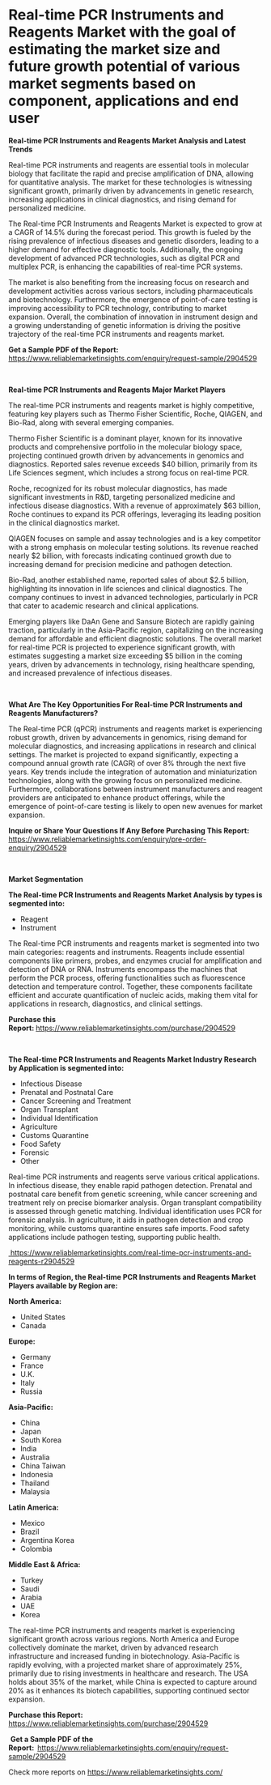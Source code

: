 <p><h1>Real-time PCR Instruments and Reagents Market with the goal of estimating the market size and future growth potential of various market segments based on component, applications and end user</h1></p><p><strong>Real-time PCR Instruments and Reagents Market Analysis and Latest Trends</strong></p>
<p><p>Real-time PCR instruments and reagents are essential tools in molecular biology that facilitate the rapid and precise amplification of DNA, allowing for quantitative analysis. The market for these technologies is witnessing significant growth, primarily driven by advancements in genetic research, increasing applications in clinical diagnostics, and rising demand for personalized medicine. </p><p>The Real-time PCR Instruments and Reagents Market is expected to grow at a CAGR of 14.5% during the forecast period. This growth is fueled by the rising prevalence of infectious diseases and genetic disorders, leading to a higher demand for effective diagnostic tools. Additionally, the ongoing development of advanced PCR technologies, such as digital PCR and multiplex PCR, is enhancing the capabilities of real-time PCR systems.</p><p>The market is also benefiting from the increasing focus on research and development activities across various sectors, including pharmaceuticals and biotechnology. Furthermore, the emergence of point-of-care testing is improving accessibility to PCR technology, contributing to market expansion. Overall, the combination of innovation in instrument design and a growing understanding of genetic information is driving the positive trajectory of the real-time PCR instruments and reagents market.</p></p>
<p><strong>Get a Sample PDF of the Report:&nbsp;</strong> <a href="https://www.reliablemarketinsights.com/enquiry/request-sample/2904529?utm_campaign=3011&utm_medium=2&utm_source=Github&utm_content=ia&utm_term=12032025&utm_id=real-time-pcr-instruments-and-reagents">https://www.reliablemarketinsights.com/enquiry/request-sample/2904529</a></p>
<p>&nbsp;</p>
<p><strong>Real-time PCR Instruments and Reagents Major Market Players</strong></p>
<p><p>The real-time PCR instruments and reagents market is highly competitive, featuring key players such as Thermo Fisher Scientific, Roche, QIAGEN, and Bio-Rad, along with several emerging companies. </p><p>Thermo Fisher Scientific is a dominant player, known for its innovative products and comprehensive portfolio in the molecular biology space, projecting continued growth driven by advancements in genomics and diagnostics. Reported sales revenue exceeds $40 billion, primarily from its Life Sciences segment, which includes a strong focus on real-time PCR.</p><p>Roche, recognized for its robust molecular diagnostics, has made significant investments in R&D, targeting personalized medicine and infectious disease diagnostics. With a revenue of approximately $63 billion, Roche continues to expand its PCR offerings, leveraging its leading position in the clinical diagnostics market.</p><p>QIAGEN focuses on sample and assay technologies and is a key competitor with a strong emphasis on molecular testing solutions. Its revenue reached nearly $2 billion, with forecasts indicating continued growth due to increasing demand for precision medicine and pathogen detection.</p><p>Bio-Rad, another established name, reported sales of about $2.5 billion, highlighting its innovation in life sciences and clinical diagnostics. The company continues to invest in advanced technologies, particularly in PCR that cater to academic research and clinical applications.</p><p>Emerging players like DaAn Gene and Sansure Biotech are rapidly gaining traction, particularly in the Asia-Pacific region, capitalizing on the increasing demand for affordable and efficient diagnostic solutions. The overall market for real-time PCR is projected to experience significant growth, with estimates suggesting a market size exceeding $5 billion in the coming years, driven by advancements in technology, rising healthcare spending, and increased prevalence of infectious diseases.</p></p>
<p>&nbsp;</p>
<p><strong>What Are The Key Opportunities For Real-time PCR Instruments and Reagents Manufacturers?</strong></p>
<p><p>The Real-time PCR (qPCR) instruments and reagents market is experiencing robust growth, driven by advancements in genomics, rising demand for molecular diagnostics, and increasing applications in research and clinical settings. The market is projected to expand significantly, expecting a compound annual growth rate (CAGR) of over 8% through the next five years. Key trends include the integration of automation and miniaturization technologies, along with the growing focus on personalized medicine. Furthermore, collaborations between instrument manufacturers and reagent providers are anticipated to enhance product offerings, while the emergence of point-of-care testing is likely to open new avenues for market expansion.</p></p>
<p><strong>Inquire or Share Your Questions If Any Before Purchasing This Report:</strong> <a href="https://www.reliablemarketinsights.com/enquiry/pre-order-enquiry/2904529?utm_campaign=3011&utm_medium=2&utm_source=Github&utm_content=ia&utm_term=12032025&utm_id=real-time-pcr-instruments-and-reagents">https://www.reliablemarketinsights.com/enquiry/pre-order-enquiry/2904529</a></p>
<p>&nbsp;</p>
<p><strong>Market Segmentation</strong></p>
<p><strong>The Real-time PCR Instruments and Reagents Market Analysis by types is segmented into:</strong></p>
<p><ul><li>Reagent</li><li>Instrument</li></ul></p>
<p><p>The Real-time PCR instruments and reagents market is segmented into two main categories: reagents and instruments. Reagents include essential components like primers, probes, and enzymes crucial for amplification and detection of DNA or RNA. Instruments encompass the machines that perform the PCR process, offering functionalities such as fluorescence detection and temperature control. Together, these components facilitate efficient and accurate quantification of nucleic acids, making them vital for applications in research, diagnostics, and clinical settings.</p></p>
<p><strong>Purchase this Report:&nbsp;</strong><a href="https://www.reliablemarketinsights.com/purchase/2904529?utm_campaign=3011&utm_medium=2&utm_source=Github&utm_content=ia&utm_term=12032025&utm_id=real-time-pcr-instruments-and-reagents">https://www.reliablemarketinsights.com/purchase/2904529</a></p>
<p>&nbsp;</p>
<p><strong>The Real-time PCR Instruments and Reagents Market Industry Research by Application is segmented into:</strong></p>
<p><ul><li>Infectious Disease</li><li>Prenatal and Postnatal Care</li><li>Cancer Screening and Treatment</li><li>Organ Transplant</li><li>Individual Identification</li><li>Agriculture</li><li>Customs Quarantine</li><li>Food Safety</li><li>Forensic</li><li>Other</li></ul></p>
<p><p>Real-time PCR instruments and reagents serve various critical applications. In infectious disease, they enable rapid pathogen detection. Prenatal and postnatal care benefit from genetic screening, while cancer screening and treatment rely on precise biomarker analysis. Organ transplant compatibility is assessed through genetic matching. Individual identification uses PCR for forensic analysis. In agriculture, it aids in pathogen detection and crop monitoring, while customs quarantine ensures safe imports. Food safety applications include pathogen testing, supporting public health.</p></p>
<p><a href="https://www.reliablemarketinsights.com/real-time-pcr-instruments-and-reagents-r2904529?utm_campaign=3011&utm_medium=2&utm_source=Github&utm_content=ia&utm_term=12032025&utm_id=real-time-pcr-instruments-and-reagents">&nbsp;https://www.reliablemarketinsights.com/real-time-pcr-instruments-and-reagents-r2904529</a></p>
<p><strong>In terms of Region, the Real-time PCR Instruments and Reagents Market Players available by Region are:</strong></p>
<p>
    <p> <strong> North America: </strong>
        <ul>
            <li>United States</li>
            <li>Canada</li>
        </ul>
        </p> 
    <p> <strong> Europe: </strong>
        <ul>
            <li>Germany</li>
            <li>France</li>
            <li>U.K.</li>
            <li>Italy</li>
            <li>Russia</li>
        </ul>
        </p> 
    <p> <strong> Asia-Pacific: </strong>
        <ul>
            <li>China</li>
            <li>Japan</li>
            <li>South Korea</li>
            <li>India</li>
            <li>Australia</li>
            <li>China Taiwan</li>
            <li>Indonesia</li>
            <li>Thailand</li>
            <li>Malaysia</li>
        </ul>
        </p> 
    <p> <strong> Latin America: </strong>
        <ul>
            <li>Mexico</li>
            <li>Brazil</li>
            <li>Argentina Korea</li>
            <li>Colombia</li>
        </ul>
        </p> 
    <p> <strong> Middle East & Africa: </strong>
        <ul>
            <li>Turkey</li>
            <li>Saudi</li>
            <li>Arabia</li>
            <li>UAE</li>
            <li>Korea</li>
        </ul>
    </p>
    </p>
<p><p>The real-time PCR instruments and reagents market is experiencing significant growth across various regions. North America and Europe collectively dominate the market, driven by advanced research infrastructure and increased funding in biotechnology. Asia-Pacific is rapidly evolving, with a projected market share of approximately 25%, primarily due to rising investments in healthcare and research. The USA holds about 35% of the market, while China is expected to capture around 20% as it enhances its biotech capabilities, supporting continued sector expansion.</p></p>
<p><strong>Purchase this Report: </strong><a href="https://www.reliablemarketinsights.com/purchase/2904529?utm_campaign=3011&utm_medium=2&utm_source=Github&utm_content=ia&utm_term=12032025&utm_id=real-time-pcr-instruments-and-reagents">https://www.reliablemarketinsights.com/purchase/2904529</a></p>
<p>&nbsp;<strong>Get a Sample PDF of the Report:&nbsp;&nbsp;</strong><a href="https://www.reliablemarketinsights.com/enquiry/request-sample/2904529?utm_campaign=3011&utm_medium=2&utm_source=Github&utm_content=ia&utm_term=12032025&utm_id=real-time-pcr-instruments-and-reagents">https://www.reliablemarketinsights.com/enquiry/request-sample/2904529</a></p>
<p><strong></strong></p>
<p>Check more reports on <a href="https://www.reliablemarketinsights.com/?utm_campaign=3011&utm_medium=2&utm_source=Github&utm_content=ia&utm_term=12032025&utm_id=real-time-pcr-instruments-and-reagents">https://www.reliablemarketinsights.com/</a></p>